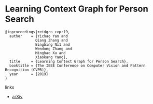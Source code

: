 # Learning Context Graph for Person Search

```
@inproceedings{reidgcn_cvpr19,
  author    = {Yichao Yan and
              Qiang Zhang and
              Bingbing Ni1 and
              Wendong Zhang and
              Minghao Xu and
              Xiaokang Yang},
  title     = {Learning Context Graph for Person Search},
  booktitle = {The IEEE Conference on Computer Vision and Pattern Recognition (CVPR)},
  year      = {2019}
}
```

links
- [arXiv](https://arxiv.org/abs/1904.01830)
